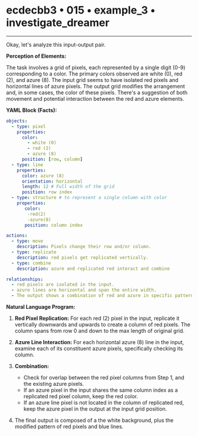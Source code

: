 # ecdecbb3 • 015 • example_3 • investigate_dreamer

---
Okay, let's analyze this input-output pair.

**Perception of Elements:**

The task involves a grid of pixels, each represented by a single digit (0-9) corresponding to a color. The primary colors observed are white (0), red (2), and azure (8). The input grid seems to have isolated red pixels and horizontal lines of azure pixels. The output grid modifies the arrangement and, in some cases, the color of these pixels. There's a suggestion of both movement and potential interaction between the red and azure elements.

**YAML Block (Facts):**



```yaml
objects:
  - type: pixel
    properties:
      color:
        - white (0)
        - red (2)
        - azure (8)
      position: [row, column]
  - type: line
    properties:
      color: azure (8)
      orientation: horizontal
      length: 12 # Full width of the grid
      position: row index
  - type: structure # to represent a single column with color
    properties:
       color:
        -red(2)
        -azure(8)
       position: column index

actions:
  - type: move
    description: Pixels change their row and/or column.
  - type: replicate
    description: red pixels get replicated vertically.
  - type: combine
    description: azure and replicated red interact and combine

relationships:
  - red pixels are isolated in the input.
  - azure lines are horizontal and span the entire width.
  - The output shows a combination of red and azure in specific patterns.
```



**Natural Language Program:**

1.  **Red Pixel Replication:** For each red (2) pixel in the input, replicate it vertically downwards and upwards to create a column of red pixels. The column spans from row 0 and down to the max length of original grid.

2.  **Azure Line Interaction:** For each horizontal azure (8) line in the input, examine each of its constituent azure pixels, specifically checking its column.

3. **Combination:**
    - Check for overlap between the red pixel columns from Step 1, and the existing azure pixels.
    - If an azure pixel in the input shares the same column index as a replicated red pixel column, keep the red color.
    - If an azure line pixel is not located in the column of replicated red, keep the azure pixel in the output at the input grid position.
4. The final output is composed of a the white background, plus the modified pattern of red pixels and blue lines.


